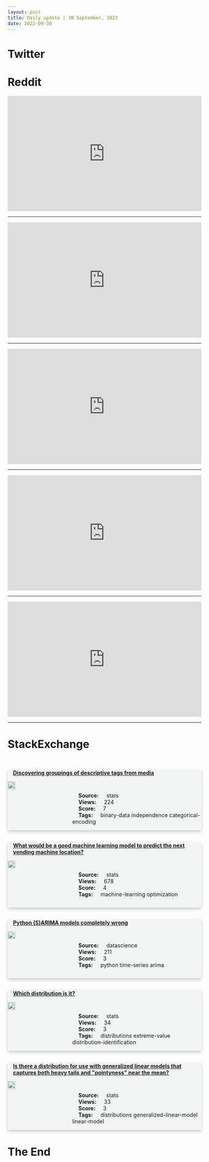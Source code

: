 ```yaml
---
layout: post
title: Daily update | 30 September, 2022
date: 2022-09-30
---
```


<script async src="https://platform.twitter.com/widgets.js" charset="utf-8"></script>


<script src='https://storage.ko-fi.com/cdn/scripts/overlay-widget.js'></script>
<script>
  kofiWidgetOverlay.draw('themldojo', {
    'type': 'floating-chat',
    'floating-chat.donateButton.text': 'Support me',
    'floating-chat.donateButton.background-color': '#f45d22',
    'floating-chat.donateButton.text-color': '#fff'
  });
</script>

# Twitter 

<blockquote class="twitter-tweet"><a href="https://twitter.com/InterestingPot/status/1575302778292928513"></a></blockquote>

<blockquote class="twitter-tweet"><a href="https://twitter.com/Google/status/1575316645790322696"></a></blockquote>

<blockquote class="twitter-tweet"><a href="https://twitter.com/araffin2/status/1575439865222660098"></a></blockquote>

<blockquote class="twitter-tweet"><a href="https://twitter.com/MIT_CSAIL/status/1575539178263166976"></a></blockquote>

<blockquote class="twitter-tweet"><a href="https://twitter.com/BursteinLab/status/1575547145062522882"></a></blockquote>

<blockquote class="twitter-tweet"><a href="https://twitter.com/MetaAI/status/1575495462894723072"></a></blockquote>

<blockquote class="twitter-tweet"><a href="https://twitter.com/karpathy/status/1575633742780985344"></a></blockquote>

<blockquote class="twitter-tweet"><a href="https://twitter.com/ylecun/status/1575497338252304384"></a></blockquote>

<blockquote class="twitter-tweet"><a href="https://twitter.com/MetaAI/status/1575495617907826688"></a></blockquote>

<blockquote class="twitter-tweet"><a href="https://twitter.com/PyTorch/status/1575529910201982976"></a></blockquote>

# Reddit 

<iframe id="reddit-embed" src="https://www.redditmedia.com/r/MachineLearning/comments/xr4mhp/p_combining_stable_diffusion_with_semantic_search?ref_source=embed&amp;ref=share&amp;embed=true" sandbox="allow-scripts allow-same-origin allow-popups" style="border: none;" height="300" width="100%" scrolling="yes"></iframe>
<hr style="width:100%;text-align:left;margin-left:0">
<iframe id="reddit-embed" src="https://www.redditmedia.com/r/MachineLearning/comments/xrdc88/r_metafair_releases_makeavideo_a_model_that?ref_source=embed&amp;ref=share&amp;embed=true" sandbox="allow-scripts allow-same-origin allow-popups" style="border: none;" height="300" width="100%" scrolling="yes"></iframe>
<hr style="width:100%;text-align:left;margin-left:0">
<iframe id="reddit-embed" src="https://www.redditmedia.com/r/dataengineering/comments/xr1bk7/databricks_vs_snowflake_user_experience?ref_source=embed&amp;ref=share&amp;embed=true" sandbox="allow-scripts allow-same-origin allow-popups" style="border: none;" height="300" width="100%" scrolling="yes"></iframe>
<hr style="width:100%;text-align:left;margin-left:0">
<iframe id="reddit-embed" src="https://www.redditmedia.com/r/MachineLearning/comments/xrbd3x/p_are_you_having_trouble_building_and_managing?ref_source=embed&amp;ref=share&amp;embed=true" sandbox="allow-scripts allow-same-origin allow-popups" style="border: none;" height="300" width="100%" scrolling="yes"></iframe>
<hr style="width:100%;text-align:left;margin-left:0">
<iframe id="reddit-embed" src="https://www.redditmedia.com/r/datascience/comments/xrdflh/got_my_first_data_science_internship_any_tips_for?ref_source=embed&amp;ref=share&amp;embed=true" sandbox="allow-scripts allow-same-origin allow-popups" style="border: none;" height="300" width="100%" scrolling="yes"></iframe>
<hr style="width:100%;text-align:left;margin-left:0">

<style>
.card {
box-shadow: 0 4px 8px 0 rgba(0,0,0,0.2);
transition: 0.3s;
width: 100%;
background-color: #F3F4F4;
}
p{
    margin-left:  3em;
    padding-top: 1em;
}
.part2{
    display: grid;
    grid-template-columns: 1fr 3fr;
}
h4{
    margin: 1em;
}

.card:hover {
box-shadow: 0 8px 16px 0 rgba(0,0,0,0.2);
}
b {
padding: 2px 16px;
}
</style>
  
# StackExchange 


  <br>
  <div class="card">
  <h4><a href='https://stats.stackexchange.com/questions/590488/discovering-groupings-of-descriptive-tags-from-media'>Discovering groupings of descriptive tags from media</a></h4> 
  <div class="part2">
      <img src="https://cdn.sstatic.net/Sites/stats/Img/apple-touch-icon@2.png?v=344f57aa10cc" alt="Img missing!" style="width:40%">
      <p><b>Source:</b> stats<br><b>Views:</b> 224<br><b>Score:</b> 7<br><b>Tags:</b> <span class="badge badge-dark">binary-data</span> <span class="badge badge-dark">independence</span> <span class="badge badge-dark">categorical-encoding</span></p> 
  </div>
  </div>
      
  <br>
  <div class="card">
  <h4><a href='https://stats.stackexchange.com/questions/590477/what-would-be-a-good-machine-learning-model-to-predict-the-next-vending-machine'>What would be a good machine learning model to predict the next vending machine location?</a></h4> 
  <div class="part2">
      <img src="https://cdn.sstatic.net/Sites/stats/Img/apple-touch-icon@2.png?v=344f57aa10cc" alt="Img missing!" style="width:40%">
      <p><b>Source:</b> stats<br><b>Views:</b> 678<br><b>Score:</b> 4<br><b>Tags:</b> <span class="badge badge-dark">machine-learning</span> <span class="badge badge-dark">optimization</span></p> 
  </div>
  </div>
      
  <br>
  <div class="card">
  <h4><a href='https://datascience.stackexchange.com/questions/114786/python-sarima-models-completely-wrong'>Python (S)ARIMA models completely wrong</a></h4> 
  <div class="part2">
      <img src="https://cdn.sstatic.net/Sites/datascience/Img/apple-touch-icon@2.png?v=1c36463984b3" alt="Img missing!" style="width:40%">
      <p><b>Source:</b> datascience<br><b>Views:</b> 211<br><b>Score:</b> 3<br><b>Tags:</b> <span class="badge badge-dark">python</span> <span class="badge badge-dark">time-series</span> <span class="badge badge-dark">arima</span></p> 
  </div>
  </div>
      
  <br>
  <div class="card">
  <h4><a href='https://stats.stackexchange.com/questions/590572/which-distribution-is-it'>Which distribution is it?</a></h4> 
  <div class="part2">
      <img src="https://cdn.sstatic.net/Sites/stats/Img/apple-touch-icon@2.png?v=344f57aa10cc" alt="Img missing!" style="width:40%">
      <p><b>Source:</b> stats<br><b>Views:</b> 34<br><b>Score:</b> 3<br><b>Tags:</b> <span class="badge badge-dark">distributions</span> <span class="badge badge-dark">extreme-value</span> <span class="badge badge-dark">distribution-identification</span></p> 
  </div>
  </div>
      
  <br>
  <div class="card">
  <h4><a href='https://stats.stackexchange.com/questions/590541/is-there-a-distribution-for-use-with-generalized-linear-models-that-captures-bot'>Is there a distribution for use with generalized linear models that captures both heavy tails and &quot;pointyness&quot; near the mean?</a></h4> 
  <div class="part2">
      <img src="https://cdn.sstatic.net/Sites/stats/Img/apple-touch-icon@2.png?v=344f57aa10cc" alt="Img missing!" style="width:40%">
      <p><b>Source:</b> stats<br><b>Views:</b> 33<br><b>Score:</b> 3<br><b>Tags:</b> <span class="badge badge-dark">distributions</span> <span class="badge badge-dark">generalized-linear-model</span> <span class="badge badge-dark">linear-model</span></p> 
  </div>
  </div>
      
# The End